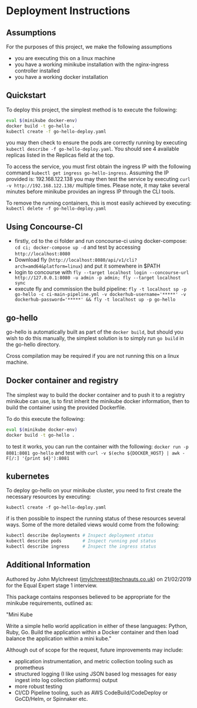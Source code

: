 # Deployment Instructions

## Assumptions

For the purposes of this project, we make the following assumptions

* you are executing this on a linux machine
* you have a working minikube installation with the nginx-ingress controller installed
* you have a working docker installation

## Quickstart

To deploy this project, the simplest method is to execute the following:

```bash
eval $(minikube docker-env)
docker build -t go-hello .
kubectl create -f go-hello-deploy.yaml
```

you may then check to ensure the pods are correctly running by executing `kubectl describe -f go-hello-deploy.yaml`. You should see 4 available replicas listed in the Replicas field at the top.

To access the service, you must first obtain the ingress IP with the following command `kubectl get ingress go-hello-ingress`. Assuming the IP provided is: 192.168.122.138 you may then test the service by executing `curl -v http://192.168.122.138/` multiple times. Please note, it may take several minutes before minikube provides an ingress IP through the CLI tools.

To remove the running containers, this is most easily achieved by executing: `kubectl delete -f go-hello-deploy.yaml`

## Using Concourse-CI

* firstly, cd to the ci folder and run concourse-ci using docker-compose: `cd ci; docker-compose up -d` and test by accessing `http://localhost:8080`
* Download fly (`http://localhost:8080/api/v1/cli?arch=amd64&platform=linux`) and put it somewhere in $PATH
* login to concourse with `fly --target localhost login --concourse-url http://127.0.0.1:8080 -u admin -p admin; fly --target localhost sync`
* execute fly and commission the build pipeline: `fly -t localhost sp -p go-hello -c ci-main-pipeline.yml -v dockerhub-username='*****' -v dockerhub-password='*****' && fly -t localhost up -p go-hello`

## go-hello

go-hello is automatically built as part of the `docker build`, but should you wish to do this manually, the simplest solution is to simply run `go build` in the go-hello directory.

Cross compilation may be required if you are not running this on a linux machine.

## Docker container and registry

The simplest way to build the docker container and to push it to a registry minikube can use, is to first inherit the minikube docker information, then to build the container using the provided Dockerfile.

To do this execute the following:

```bash
eval $(minikube docker-env)
docker build -t go-hello .
```

to test it works, you can run the container with the following: `docker run -p 8081:8081 go-hello` and test with `curl -v $(echo ${DOCKER_HOST} | awk -F[/:] '{print $4}'):8081`

## kubernetes

To deploy go-hello on your minikube cluster, you need to first create the necessary resources by executing:

`kubectl create -f go-hello-deploy.yaml`

if is then possible to inspect the running status of these resources several ways. Some of the more detailed views would come from the following:

```bash
kubectl describe deployments # Inspect deployment status
kubectl describe pods        # Inspect running pod status
kubectl describe ingress     # Inspect the ingress status
```

## Additional Information

Authored by John Mylchreest (jmylchreest@technauts.co.uk) on 21/02/2019 for the Equal Expert stage 1 interview.

This package contains responses believed to be appropriate for the minikube requirements, outlined as:

"Mini Kube

Write a simple hello world application in either of these languages: Python, Ruby, Go. Build the application within a Docker container and then load balance the application within a mini kube."

Although out of scope for the request, future improvements may include:

* application instrumentation, and metric collection tooling such as prometheus
* structured logging (I like using JSON based log messages for easy ingest into log collection platforms) output
* more robust testing
* CI/CD Pipeline tooling, such as AWS CodeBuild/CodeDeploy or GoCD/Helm, or Spinnaker etc.